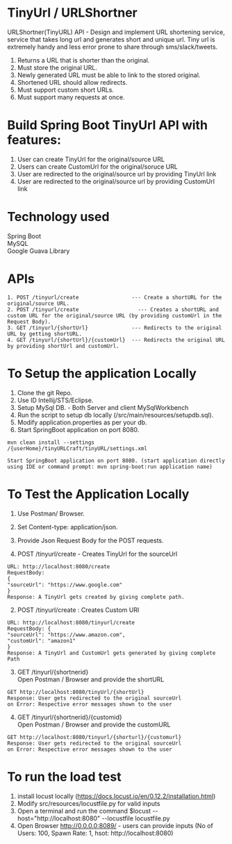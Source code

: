 # TinyUrl / URLShortner 

URLShortner(TinyURL) API - Design and implement URL shortening service, service that takes long url and generates short and unique url. Tiny url is extremely handy and less error prone to share through sms/slack/tweets. 
 <br />
1. Returns a URL that is shorter than the original.<br /> 
2. Must store the original URL.<br /> 
3. Newly generated URL must be able to link to the stored original. <br />
4. Shortened URL should allow redirects. <br />
5. Must support custom short URLs. <br />
6. Must support many requests at once. <br />

# Build Spring Boot TinyUrl API with features:

1. User can create TinyUrl for the original/source URL
2. Users can create CustomUrl for the original/soruce URL
3. User are redirected to the original/source url by providing TinyUrl link
4. User are redirected to the original/source url by providing CustomUrl link

# Technology used

Spring Boot<br />
MySQL<br />
Google Guava Library<br />

# APIs
```
1. POST /tinyurl/create                 --- Create a shortURL for the original/source URL. 
2. POST /tinyurl/create  	              --- Creates a shortURL and custom URL for the original/source URL (by providing customUrl in the Request Body). 
3. GET /tinyurl/{shortUrl}              --- Redirects to the original URL by getting shortURL. 
4. GET /tinyurl/{shortUrl}/{customUrl}  --- Redirects the original URL by providing shortUrl and customUrl. 
```

# To Setup the application Locally
1. Clone the git Repo. 
2. Use ID Intellij/STS/Eclipse. 
3. Setup MySql DB. - Both Server and client MySqlWorkbench
4. Run the script to setup db locally (/src/main/resources/setupdb.sql). 
5. Modify application.properties as per your db. 
6. Start SpringBoot application on port 8080. 
 ``` 
 mvn clean install --settings /{userHome}/tinyURLCraft/tinyURL/settings.xml
 
 Start SpringBoot application on port 8080. (start application directly using IDE or command prompt: mvn spring-boot:run application name)
```
# To Test the Application Locally 
1. Use Postman/ Browser.  
2. Set Content-type: application/json. 
3. Provide Json Request Body for the POST requests. 

1. POST /tinyurl/create - Creates TinyUrl for the sourceUrl
```
URL: http://localhost:8080/create
RequestBody: 
{
"sourceUrl": "https://www.google.com"
}
Response: A TinyUrl gets created by giving complete path. 
```

2. POST /tinyurl/create : Creates Custom URl
```
URL: http://localhost:8080/tinyurl/create
RequestBody: {
"sourceUrl": "https://www.amazon.com",
"customUrl": "amazon1"
}
Response: A TinyUrl and CustomUrl gets generated by giving complete Path
```
3. GET /tinyurl/{shortnerid} <br /> 
Open Postman / Browser and provide the shortURL
```
GET http://localhost:8080/tinyUrl/{shortUrl}
Response: User gets redirected to the original sourceUrl
on Error: Respective error messages shown to the user
```
4. GET /tinyurl/{shortnerid}/{customid}<br /> 
Open Postman / Browser and provide the customURL
```
GET http://localhost:8080/tinyurl/{shorturl}/{customurl}
Response: User gets redirected to the original sourceUrl
on Error: Respective error messages shown to the user
```
# To run the load test
1. install locust locally (https://docs.locust.io/en/0.12.2/installation.html)
2. Modify src/resources/locustfile.py for valid inputs
3. Open a terminal and run the command $locust --host="http://localhost:8080" --locustfile locustfile.py
4. Open Browser  http://0.0.0.0:8089/ - users can provide inputs (No of Users: 100, Spawn Rate: 1, hsot: http://localhost:8080)

